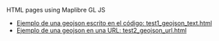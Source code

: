 HTML pages using Maplibre GL JS

- [Ejemplo de una geojson escrito en el código: test1_geojson_text.html](test1_geojson_text.html)
- [Ejemplo de una geojson en una URL:  test2_geojson_url.html](test2_geojson_url.html)

